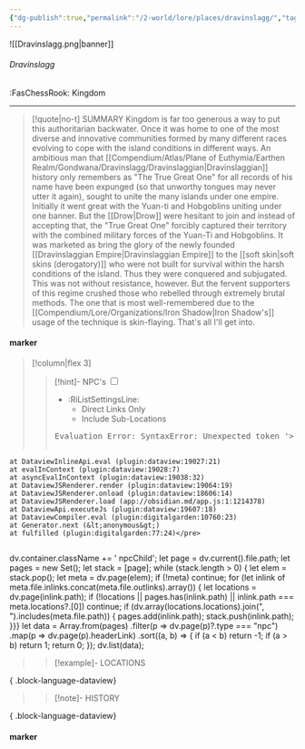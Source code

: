 ```yaml
---
{"dg-publish":true,"permalink":"/2-world/lore/places/dravinslagg/","tags":["location/kingdom","#dravinslaggian"]}
---
```




![[Dravinslagg.png\|banner]]
###### Dravinslagg
<span class="sub2">:FasChessRook: Kingdom</span>
___

> [!quote|no-t] SUMMARY
>Kingdom is far too generous a way to put this authoritarian backwater. Once it was home to one of the most diverse and innovative communities formed by many different races evolving to cope with the island conditions in different ways. An ambitious man that [[Compendium/Atlas/Plane of Euthymia/Earthen Realm/Gondwana/Dravinslagg/Dravinslaggian\|Dravinslaggian]] history only remembers as "The True Great One" for all records of his name have been expunged (so that unworthy tongues may never utter it again), sought to unite the many islands under one empire. Initially it went great with the Yuan-ti and Hobgoblins uniting under one banner. But the [[Drow\|Drow]] were hesitant to join and instead of accepting that, the "True Great One" forcibly captured their territory with the combined military forces of the Yuan-Ti and Hobgoblins. It was marketed as bring the glory of the newly founded [[Dravinslaggian Empire\|Dravinslaggian Empire]] to the [[soft skin\|soft skins (derogatory)]] who were not built for survival within the harsh conditions of the island. Thus they were conquered and subjugated. This was not without resistance, however. But the fervent supporters of this regime crushed those who rebelled through extremely brutal methods. The one that is most well-remembered due to the [[Compendium/Lore/Organizations/Iron Shadow\|Iron Shadow's]] usage of the technique is skin-flaying. That's all I'll get into. 

#### marker
> [!column|flex 3]
> > [!hint]-  NPC's
> > <input type="checkbox" id="npc"/><ul class="sortMenu"><li class="sortIcon">:RiListSettingsLine:<ul class="dropdown npcedit"><li><label for="npc" class="directLabel active">Direct Links Only</label></li><li><label for="npc" class="childLabel">Include Sub-Locations</label></li></ul></li></ul>
> ><pre class="dataview dataview-error">Evaluation Error: SyntaxError: Unexpected token '&gt;'
    at DataviewInlineApi.eval (plugin:dataview:19027:21)
    at evalInContext (plugin:dataview:19028:7)
    at asyncEvalInContext (plugin:dataview:19038:32)
    at DataviewJSRenderer.render (plugin:dataview:19064:19)
    at DataviewJSRenderer.onload (plugin:dataview:18606:14)
    at DataviewJSRenderer.load (app://obsidian.md/app.js:1:1214378)
    at DataviewApi.executeJs (plugin:dataview:19607:18)
    at DataviewCompiler.eval (plugin:digitalgarden:10760:23)
    at Generator.next (&lt;anonymous&gt;)
    at fulfilled (plugin:digitalgarden:77:24)</pre>
>>```dataviewjs
dv.container.className += ' npcChild';
let page = dv.current().file.path;
let pages = new Set();
let stack = [page];
while (stack.length > 0) {
let elem = stack.pop();
let meta = dv.page(elem);
if (!meta) continue;
for (let inlink of meta.file.inlinks.concat(meta.file.outlinks).array()) {
let locations = dv.page(inlink.path);
if (!locations || pages.has(inlink.path) || inlink.path === meta.locations?.[0]) continue;
 if (dv.array(locations.locations).join(", ").includes(meta.file.path)) {
 pages.add(inlink.path);
 stack.push(inlink.path);
}}}
let data = Array.from(pages)
.filter(p => dv.page(p)?.type === "npc")
.map(p => dv.page(p).headerLink)
.sort((a, b) => {
if (a < b) return -1;
if (a > b) return 1;
return 0;
});
dv.list(data);
> 
>> [!example]- LOCATIONS

{ .block-language-dataview}
>> [!note]- HISTORY

{ .block-language-dataview}
#### marker
